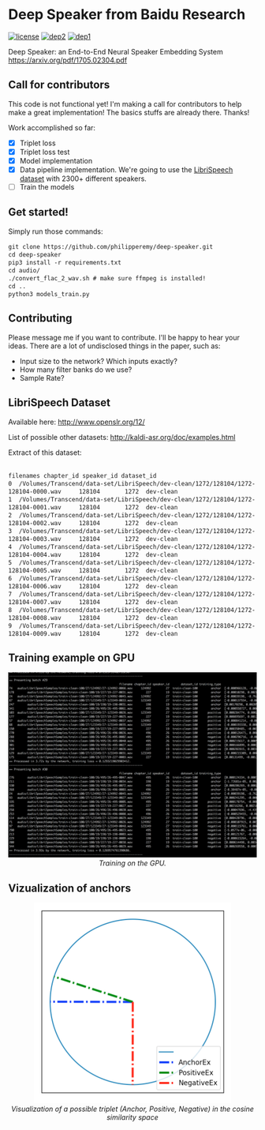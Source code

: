 # Deep Speaker from Baidu Research
[![license](https://img.shields.io/badge/License-Apache_2.0-brightgreen.svg)](https://github.com/philipperemy/keras-attention-mechanism/blob/master/LICENSE) 
[![dep2](https://img.shields.io/badge/Keras-2.0+-brightgreen.svg)](https://keras.io/) 
[![dep1](https://img.shields.io/badge/Status-Work_In_Progress-orange.svg)](https://www.tensorflow.org/) 

Deep Speaker: an End-to-End Neural Speaker Embedding System https://arxiv.org/pdf/1705.02304.pdf

## Call for contributors

This code is not functional yet! I'm making a call for contributors to help make a great implementation! The basics stuffs are already there. Thanks!

Work accomplished so far:
- [x] Triplet loss
- [x] Triplet loss test
- [x] Model implementation
- [x] Data pipeline implementation. We're going to use the [LibriSpeech dataset](http://www.openslr.org/12/) with 2300+ different speakers.
- [ ] Train the models 

## Get started!

Simply run those commands:

```
git clone https://github.com/philipperemy/deep-speaker.git
cd deep-speaker
pip3 install -r requirements.txt
cd audio/
./convert_flac_2_wav.sh # make sure ffmpeg is installed!
cd ..
python3 models_train.py
```


## Contributing

Please message me if you want to contribute. I'll be happy to hear your ideas. There are a lot of undisclosed things in the paper, such as:

- Input size to the network? Which inputs exactly?
- How many filter banks do we use?
- Sample Rate?

## LibriSpeech Dataset

Available here: http://www.openslr.org/12/

List of possible other datasets: http://kaldi-asr.org/doc/examples.html

Extract of this dataset:

```
                                                                            filenames chapter_id speaker_id dataset_id
0  /Volumes/Transcend/data-set/LibriSpeech/dev-clean/1272/128104/1272-128104-0000.wav     128104       1272  dev-clean
1  /Volumes/Transcend/data-set/LibriSpeech/dev-clean/1272/128104/1272-128104-0001.wav     128104       1272  dev-clean
2  /Volumes/Transcend/data-set/LibriSpeech/dev-clean/1272/128104/1272-128104-0002.wav     128104       1272  dev-clean
3  /Volumes/Transcend/data-set/LibriSpeech/dev-clean/1272/128104/1272-128104-0003.wav     128104       1272  dev-clean
4  /Volumes/Transcend/data-set/LibriSpeech/dev-clean/1272/128104/1272-128104-0004.wav     128104       1272  dev-clean
5  /Volumes/Transcend/data-set/LibriSpeech/dev-clean/1272/128104/1272-128104-0005.wav     128104       1272  dev-clean
6  /Volumes/Transcend/data-set/LibriSpeech/dev-clean/1272/128104/1272-128104-0006.wav     128104       1272  dev-clean
7  /Volumes/Transcend/data-set/LibriSpeech/dev-clean/1272/128104/1272-128104-0007.wav     128104       1272  dev-clean
8  /Volumes/Transcend/data-set/LibriSpeech/dev-clean/1272/128104/1272-128104-0008.wav     128104       1272  dev-clean
9  /Volumes/Transcend/data-set/LibriSpeech/dev-clean/1272/128104/1272-128104-0009.wav     128104       1272  dev-clean
```

## Training example on GPU

<p align="center">
  <img src="assets/run_gpu_1.png">
  <br><i>Training on the GPU.</i>
</p>

## Vizualization of anchors

<p align="center">
  <img src="assets/1.png" width="400">
  <br><i>Visualization of a possible triplet (Anchor, Positive, Negative) in the cosine similarity space</i>
</p>

